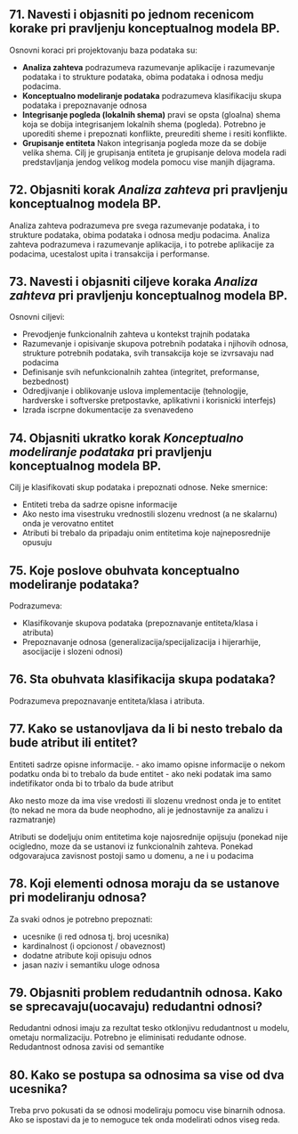 ## 71. Navesti i objasniti po jednom recenicom korake pri pravljenju konceptualnog modela BP.
Osnovni koraci pri projektovanju baza podataka su:
- **Analiza zahteva** podrazumeva razumevanje aplikacije i razumevanje podataka i to strukture podataka, obima podataka i odnosa medju podacima.
- **Konceptualno modeliranje podataka** podrazumeva klasifikaciju skupa podataka i prepoznavanje odnosa
- **Integrisanje pogleda (lokalnih shema)** pravi se opsta (gloalna) shema koja se dobija integrisanjem lokalnih shema (pogleda). Potrebno je uporediti sheme i prepoznati konflikte, preurediti sheme i resiti konflikte.
- **Grupisanje entiteta** Nakon integrisanja pogleda moze da se dobije velika shema. Cilj je grupisanja entiteta je grupisanje delova modela radi predstavljanja jendog velikog modela pomocu vise manjih dijagrama.
 
## 72. Objasniti korak *Analiza zahteva* pri pravljenju konceptualnog modela BP.

Analiza zahteva podrazumeva pre svega razumevanje podataka, i to strukture
podataka, obima podataka i odnosa medju podacima. Analiza zahteva
podrazumeva i razumevanje aplikacija, i to potrebe aplikacije za podacima,
ucestalost upita i transakcija i performanse.

## 73. Navesti i objasniti ciljeve koraka *Analiza zahteva* pri pravljenju konceptualnog modela BP.

Osnovni ciljevi:
- Prevodjenje funkcionalnih zahteva u kontekst trajnih podataka
- Razumevanje i opisivanje skupova potrebnih podataka i njihovih odnosa, strukture potrebnih podataka, svih transakcija koje se izvrsavaju nad podacima
- Definisanje svih nefunkcionalnih zahtea (integritet, preformanse, bezbednost)
- Odredjivanje i oblikovanje uslova implementacije (tehnologije, hardverske i softverske pretpostavke, aplikativni i korisnicki interfejs)
- Izrada iscrpne dokumentacije za svenavedeno

## 74. Objasniti ukratko korak *Konceptualno modeliranje podataka* pri pravljenju konceptualnog modela BP.

Cilj je klasifikovati skup podataka i prepoznati odnose. Neke smernice:
- Entiteti treba da sadrze opisne informacije
- Ako nesto ima visestruku vrednostili slozenu vrednost (a ne skalarnu) onda je verovatno entitet
- Atributi bi trebalo da pripadaju onim entitetima koje najneposrednije opusuju

## 75. Koje poslove obuhvata konceptualno modeliranje podataka?

Podrazumeva:
- Klasifikovanje skupova podataka (prepoznavanje entiteta/klasa i atributa)
- Prepoznavanje odnosa (generalizacija/specijalizacija i hijerarhije, asocijacije i slozeni odnosi)

## 76. Sta obuhvata klasifikacija skupa podataka?

Podrazumeva prepoznavanje entiteta/klasa i atributa.

## 77. Kako se ustanovljava da li bi nesto trebalo da bude atribut ili entitet?

Entiteti sadrze opisne informacije.
	- ako imamo opisne informacije o nekom podatku onda bi to trebalo da bude entitet
	- ako neki podatak ima samo indetifikator onda bi to trbalo da bude atribut

Ako nesto moze da ima vise vredosti ili slozenu vrednost onda je to entitet (to nekad ne mora da bude neophodno, ali je jednostavnije za analizu i razmatranje)

Atributi se dodeljuju onim entitetima koje najosrednije opijsuju (ponekad nije ocigledno, moze da se ustanovi iz funkcionalnih zahteva. Ponekad odgovarajuca zavisnost postoji samo u domenu, a ne i u podacima

## 78. Koji elementi odnosa moraju da se ustanove pri modeliranju odnosa?

Za svaki odnos je potrebno prepoznati:
- ucesnike (i red odnosa tj. broj ucesnika)
- kardinalnost (i opcionost / obaveznost)
- dodatne atribute koji opisuju odnos
- jasan naziv i semantiku uloge odnosa

## 79. Objasniti problem redudantnih odnosa. Kako se sprecavaju(uocavaju) redudantni odnosi?

Redudantni odnosi imaju za rezultat tesko otklonjivu redudantnost u modelu, ometaju normalizaciju. 
Potrebno je eliminisati redudante odnose. Redudantnost odnosa zavisi od semantike

## 80. Kako se postupa sa odnosima sa vise od dva ucesnika?

Treba prvo pokusati da se odnosi modeliraju pomocu vise binarnih odnosa. Ako se ispostavi da je to nemoguce tek onda modelirati odnos viseg reda.